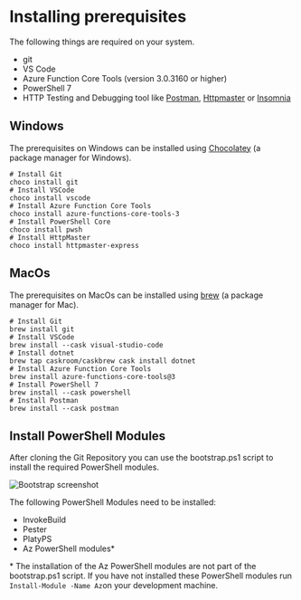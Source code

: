 # Installing prerequisites

The following things are required on your system.

- git
- VS Code
- Azure Function Core Tools (version 3.0.3160 or higher)
- PowerShell 7
- HTTP Testing and Debugging tool like [Postman](https://www.postman.com/), [Httpmaster](https://www.httpmaster.net/) or [Insomnia](https://insomnia.rest/)


## Windows

The prerequisites on Windows can be installed using [Chocolatey](https://chocolatey.org/) (a package manager for Windows).

```
# Install Git
choco install git
# Install VSCode
choco install vscode
# Install Azure Function Core Tools
choco install azure-functions-core-tools-3
# Install PowerShell Core
choco install pwsh
# Install HttpMaster
choco install httpmaster-express
```

## MacOs
The prerequisites on MacOs can be installed using [brew](https://brew.sh/) (a package manager for Mac).

```
# Install Git
brew install git
# Install VSCode
brew install --cask visual-studio-code
# Install dotnet
brew tap caskroom/caskbrew cask install dotnet
# Install Azure Function Core Tools
brew install azure-functions-core-tools@3
# Install PowerShell 7
brew install --cask powershell
# Install Postman
brew install --cask postman
```

## Install PowerShell Modules

After cloning the Git Repository you can use the bootstrap.ps1 script to install the required PowerShell modules.

![Bootstrap screenshot](/pictures/bootstrap.png)

The following PowerShell Modules need to be installed:

- InvokeBuild
- Pester
- PlatyPS
- Az PowerShell modules*

\* The installation of the Az PowerShell modules are not part of the bootstrap.ps1 script. If you have not installed these PowerShell modules run `Install-Module -Name Az`on your development machine.
